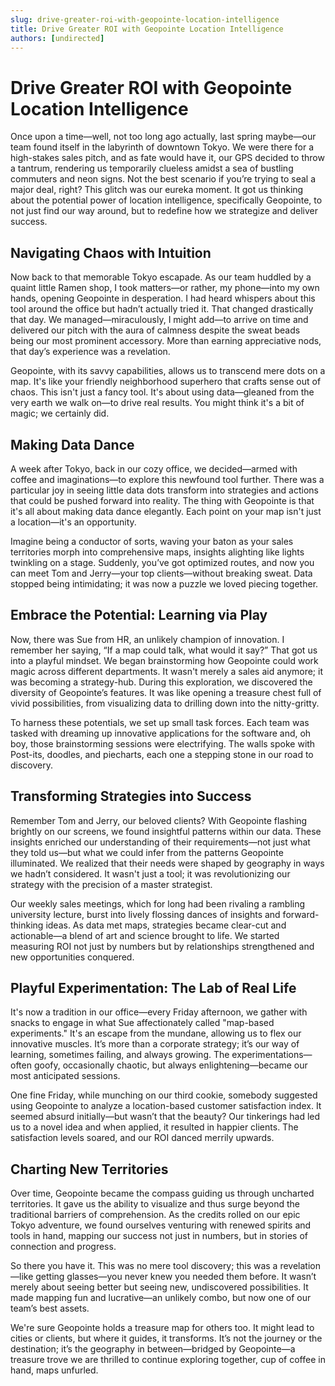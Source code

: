 ```yaml
---
slug: drive-greater-roi-with-geopointe-location-intelligence
title: Drive Greater ROI with Geopointe Location Intelligence
authors: [undirected]
---
```



# Drive Greater ROI with Geopointe Location Intelligence

Once upon a time—well, not too long ago actually, last spring maybe—our team found itself in the labyrinth of downtown Tokyo. We were there for a high-stakes sales pitch, and as fate would have it, our GPS decided to throw a tantrum, rendering us temporarily clueless amidst a sea of bustling commuters and neon signs. Not the best scenario if you’re trying to seal a major deal, right? This glitch was our eureka moment. It got us thinking about the potential power of location intelligence, specifically Geopointe, to not just find our way around, but to redefine how we strategize and deliver success.

## Navigating Chaos with Intuition

Now back to that memorable Tokyo escapade. As our team huddled by a quaint little Ramen shop, I took matters—or rather, my phone—into my own hands, opening Geopointe in desperation. I had heard whispers about this tool around the office but hadn’t actually tried it. That changed drastically that day. We managed—miraculously, I might add—to arrive on time and delivered our pitch with the aura of calmness despite the sweat beads being our most prominent accessory. More than earning appreciative nods, that day’s experience was a revelation.

Geopointe, with its savvy capabilities, allows us to transcend mere dots on a map. It's like your friendly neighborhood superhero that crafts sense out of chaos. This isn't just a fancy tool. It's about using data—gleaned from the very earth we walk on—to drive real results. You might think it's a bit of magic; we certainly did.

## Making Data Dance

A week after Tokyo, back in our cozy office, we decided—armed with coffee and imaginations—to explore this newfound tool further. There was a particular joy in seeing little data dots transform into strategies and actions that could be pushed forward into reality. The thing with Geopointe is that it's all about making data dance elegantly. Each point on your map isn't just a location—it's an opportunity. 

Imagine being a conductor of sorts, waving your baton as your sales territories morph into comprehensive maps, insights alighting like lights twinkling on a stage. Suddenly, you’ve got optimized routes, and now you can meet Tom and Jerry—your top clients—without breaking sweat. Data stopped being intimidating; it was now a puzzle we loved piecing together.

## Embrace the Potential: Learning via Play

Now, there was Sue from HR, an unlikely champion of innovation. I remember her saying, “If a map could talk, what would it say?” That got us into a playful mindset. We began brainstorming how Geopointe could work magic across different departments. It wasn't merely a sales aid anymore; it was becoming a strategy-hub. During this exploration, we discovered the diversity of Geopointe’s features. It was like opening a treasure chest full of vivid possibilities, from visualizing data to drilling down into the nitty-gritty. 

To harness these potentials, we set up small task forces. Each team was tasked with dreaming up innovative applications for the software and, oh boy, those brainstorming sessions were electrifying. The walls spoke with Post-its, doodles, and piecharts, each one a stepping stone in our road to discovery.

## Transforming Strategies into Success

Remember Tom and Jerry, our beloved clients? With Geopointe flashing brightly on our screens, we found insightful patterns within our data. These insights enriched our understanding of their requirements—not just what they told us—but what we could infer from the patterns Geopointe illuminated. We realized that their needs were shaped by geography in ways we hadn’t considered. It wasn't just a tool; it was revolutionizing our strategy with the precision of a master strategist.

Our weekly sales meetings, which for long had been rivaling a rambling university lecture, burst into lively flossing dances of insights and forward-thinking ideas. As data met maps, strategies became clear-cut and actionable—a blend of art and science brought to life. We started measuring ROI not just by numbers but by relationships strengthened and new opportunities conquered.

## Playful Experimentation: The Lab of Real Life

It's now a tradition in our office—every Friday afternoon, we gather with snacks to engage in what Sue affectionately called "map-based experiments." It's an escape from the mundane, allowing us to flex our innovative muscles. It’s more than a corporate strategy; it’s our way of learning, sometimes failing, and always growing. The experimentations—often goofy, occasionally chaotic, but always enlightening—became our most anticipated sessions.

One fine Friday, while munching on our third cookie, somebody suggested using Geopointe to analyze a location-based customer satisfaction index. It seemed absurd initially—but wasn’t that the beauty? Our tinkerings had led us to a novel idea and when applied, it resulted in happier clients. The satisfaction levels soared, and our ROI danced merrily upwards.

## Charting New Territories

Over time, Geopointe became the compass guiding us through uncharted territories. It gave us the ability to visualize and thus surge beyond the traditional barriers of comprehension. As the credits rolled on our epic Tokyo adventure, we found ourselves venturing with renewed spirits and tools in hand, mapping our success not just in numbers, but in stories of connection and progress.

So there you have it. This was no mere tool discovery; this was a revelation—like getting glasses—you never knew you needed them before. It wasn’t merely about seeing better but seeing new, undiscovered possibilities. It made mapping fun and lucrative—an unlikely combo, but now one of our team’s best assets.

We're sure Geopointe holds a treasure map for others too. It might lead to cities or clients, but where it guides, it transforms. It’s not the journey or the destination; it’s the geography in between—bridged by Geopointe—a treasure trove we are thrilled to continue exploring together, cup of coffee in hand, maps unfurled.